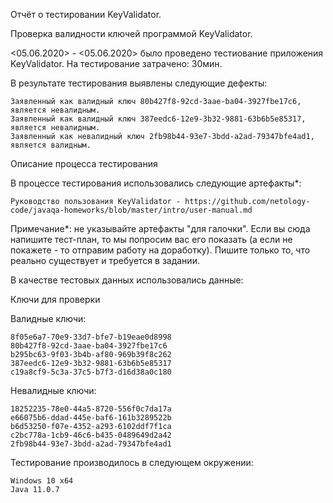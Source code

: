 Отчёт о тестировании KeyValidator.

Проверка валидности ключей программой KeyValidator.

<05.06.2020> - <05.06.2020> было проведено тестиование приложения KeyValidator.
На тестирование затрачено: 30мин.

В результате тестирования выявлены следующие дефекты:

    Заявленный как валидный ключ 80b427f8-92cd-3aae-ba04-3927fbe17c6, является невалидным.
    Заявленный как валидный ключ 387eedc6-12e9-3b32-9881-63b6b5e85317, является невалидным.
    Заявленный как невалидный ключ 2fb98b44-93e7-3bdd-a2ad-79347bfe4ad1, является валидным.

Описание процесса тестирования

В процессе тестирования использовались следующие артефакты*:

    Руководство пользования KeyValidator - https://github.com/netology-code/javaqa-homeworks/blob/master/intro/user-manual.md


Примечание*: не указывайте артефакты "для галочки". Если вы сюда напишите тест-план, то мы попросим вас его показать (а если не покажете - то отправим работу на доработку). Пишите только то, что реально существует и требуется в задании.

В качестве тестовых данных использовались данные:

Ключи для проверки

Валидные ключи:

    8f05e6a7-70e9-33d7-bfe7-b19eae0d8998
    80b427f8-92cd-3aae-ba04-3927fbe17c6
    b295bc63-9f03-3b4b-af80-969b39f8c262
    387eedc6-12e9-3b32-9881-63b6b5e85317
    c19a8cf9-5c3a-37c5-b7f3-d16d38a0c180

Невалидные ключи:

    18252235-78e0-44a5-8720-556f0c7da17a
    e66075b6-ddad-445e-baf6-161b3289522b
    b6d53250-f07e-4352-a293-6102ddf7f1ca
    c2bc778a-1cb9-46c6-b435-0489649d2a42
    2fb98b44-93e7-3bdd-a2ad-79347bfe4ad1

Тестирование производилось в следующем окружении:

    Windows 10 x64
    Java 11.0.7
